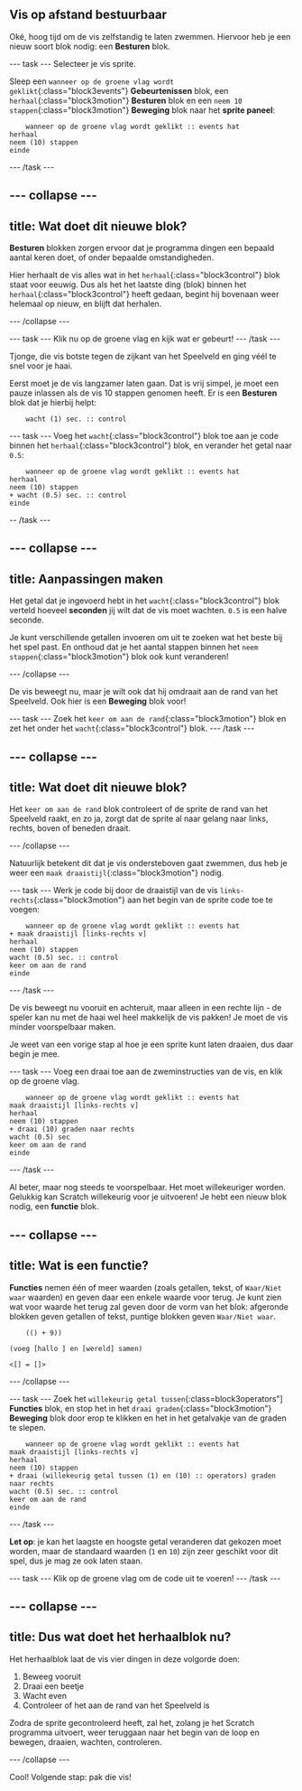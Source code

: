 ## Vis op afstand bestuurbaar

Oké, hoog tijd om de vis zelfstandig te laten zwemmen. Hiervoor heb je een nieuw soort blok nodig: een **Besturen** blok.

--- task --- Selecteer je vis sprite.

Sleep een `wanneer op de groene vlag wordt geklikt`{:class="block3events"} **Gebeurtenissen** blok, een `herhaal`{:class="block3motion"} **Besturen** blok en een `neem 10 stappen`{:class="block3motion"} **Beweging** blok naar het **sprite paneel**:

```blocks3
    wanneer op de groene vlag wordt geklikt :: events hat
herhaal
neem (10) stappen
einde
```

--- /task ---

--- collapse ---
---
title: Wat doet dit nieuwe blok?
---

**Besturen** blokken zorgen ervoor dat je programma dingen een bepaald aantal keren doet, of onder bepaalde omstandigheden.

Hier herhaalt de vis alles wat in het `herhaal`{:class="block3control"} blok staat voor eeuwig. Dus als het het laatste ding (blok) binnen het `herhaal`{:class="block3control"} heeft gedaan, begint hij bovenaan weer helemaal op nieuw, en blijft dat herhalen.

--- /collapse ---

--- task --- Klik nu op de groene vlag en kijk wat er gebeurt! --- /task ---

Tjonge, die vis botste tegen de zijkant van het Speelveld en ging véél te snel voor je haai.

Eerst moet je de vis langzamer laten gaan. Dat is vrij simpel, je moet een pauze inlassen als de vis 10 stappen genomen heeft. Er is een **Besturen** blok dat je hierbij helpt:

```blocks3
    wacht (1) sec. :: control
```

--- task --- Voeg het `wacht`{:class="block3control"} blok toe aan je code binnen het `herhaal`{:class="block3control"} blok, en verander het getal naar `0.5`:

```blocks3
    wanneer op de groene vlag wordt geklikt :: events hat
herhaal
neem (10) stappen
+ wacht (0.5) sec. :: control
einde
```

-- /task ---

--- collapse ---
---
title: Aanpassingen maken
---

Het getal dat je ingevoerd hebt in het `wacht`{:class="block3control"} blok verteld hoeveel **seconden** jij wilt dat de vis moet wachten. `0.5` is een halve seconde.

Je kunt verschillende getallen invoeren om uit te zoeken wat het beste bij het spel past. En onthoud dat je het aantal stappen binnen het `neem stappen`{:class="block3motion"} blok ook kunt veranderen!

--- /collapse ---

De vis beweegt nu, maar je wilt ook dat hij omdraait aan de rand van het Speelveld. Ook hier is een **Beweging** blok voor!

--- task --- Zoek het `keer om aan de rand`{:class="block3motion"} blok en zet het onder het `wacht`{:class="block3control"} blok. --- /task ---

--- collapse ---
---
title: Wat doet dit nieuwe blok?
---

Het `keer om aan de rand` blok controleert of de sprite de rand van het Speelveld raakt, en zo ja, zorgt dat de sprite al naar gelang naar links, rechts, boven of beneden draait.

--- /collapse ---

Natuurlijk betekent dit dat je vis ondersteboven gaat zwemmen, dus heb je weer een `maak draaistijl`{:class="block3motion"} nodig.

--- task --- Werk je code bij door de draaistijl van de vis `links-rechts`{:class="block3motion"} aan het begin van de sprite code toe te voegen:

```blocks3
    wanneer op de groene vlag wordt geklikt :: events hat
+ maak draaistijl [links-rechts v]
herhaal
neem (10) stappen
wacht (0.5) sec. :: control
keer om aan de rand
einde
```

--- /task ---

De vis beweegt nu vooruit en achteruit, maar alleen in een rechte lijn - de speler kan nu met de haai wel heel makkelijk de vis pakken! Je moet de vis minder voorspelbaar maken.

Je weet van een vorige stap al hoe je een sprite kunt laten draaien, dus daar begin je mee.

--- task --- Voeg een draai toe aan de zweminstructies van de vis, en klik op de groene vlag.

```blocks3
    wanneer op de groene vlag wordt geklikt :: events hat
maak draaistijl [links-rechts v]
herhaal
neem (10) stappen
+ draai (10) graden naar rechts
wacht (0.5) sec
keer om aan de rand
einde
```

--- /task ---

Al beter, maar nog steeds te voorspelbaar. Het moet willekeuriger worden. Gelukkig kan Scratch willekeurig voor je uitvoeren! Je hebt een nieuw blok nodig, een **functie** blok.

--- collapse ---
---
title: Wat is een functie?
---

**Functies** nemen één of meer waarden (zoals getallen, tekst, of `Waar/Niet waar` waarden) en geven daar een enkele waarde voor terug. Je kunt zien wat voor waarde het terug zal geven door de vorm van het blok: afgeronde blokken geven getallen of tekst, puntige blokken geven `Waar/Niet waar`.

```blocks3
    (() + 9))

(voeg [hallo ] en [wereld] samen)

<[] = []>
```

--- /collapse ---

--- task --- Zoek het `willekeurig getal tussen`{:class=block3operators"] **Functies** blok, en stop het in het `draai graden`{:class="block3motion"} **Beweging** blok door erop te klikken en het in het getalvakje van de graden te slepen.

```blocks3
    wanneer op de groene vlag wordt geklikt :: events hat
maak draaistijl [links-rechts v]
herhaal
neem (10) stappen
+ draai (willekeurig getal tussen (1) en (10) :: operators) graden naar rechts
wacht (0.5) sec. :: control
keer om aan de rand
einde
```

--- /task ---

**Let op**: je kan het laagste en hoogste getal veranderen dat gekozen moet worden, maar de standaard waarden (`1` en `10`) zijn zeer geschikt voor dit spel, dus je mag ze ook laten staan.

--- task --- Klik op de groene vlag om de code uit te voeren! --- /task ---

--- collapse ---
---
title: Dus wat doet het herhaalblok nu?
---

Het herhaalblok laat de vis vier dingen in deze volgorde doen:

1. Beweeg vooruit
2. Draai een beetje
3. Wacht even
4. Controleer of het aan de rand van het Speelveld is

Zodra de sprite gecontroleerd heeft, zal het, zolang je het Scratch programma uitvoert, weer teruggaan naar het begin van de loop en bewegen, draaien, wachten, controleren.

--- /collapse ---

Cool! Volgende stap: pak die vis!